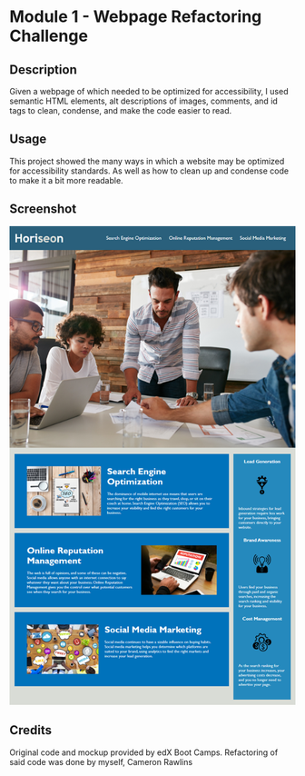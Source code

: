 # Module 1 - Webpage Refactoring Challenge

## Description 
Given a webpage of which needed to be optimized for accessibility, I used semantic HTML elements, alt descriptions of images, comments, and id tags to clean, condense, and make the code easier to read.

## Usage

This project showed the many ways in which a website may be optimized for accessibility standards. As well as how to clean up and condense code to make it a bit more readable.

## Screenshot

![screenshot of mockup](./assets/01-html-css-git-homework-demo.png)

## Credits
Original code and mockup provided by edX Boot Camps.
Refactoring of said code was done by myself, Cameron Rawlins
